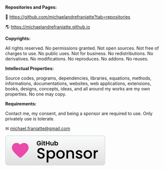 ﻿  
**Repositories and Pages:**  
  
📜 https://github.com/michaelandrefraniatte?tab=repositories  
  
🌎 https://michaelandrefraniatte.github.io  
  
**Copyrights:**  
  
All rights reserved. No permissions granted. Not open sources. Not free of charges to use. No public uses. Not for business. No redistributions. No derivatives. No modifications. No reproduces. No addons. No reuses.  
  
**Intellectual Properties:**  
  
Source codes, programs, dependencies, libraries, equations, methods, informations, documentations, websites, web applications, extensions, books, designs, concepts, ideas, and all around my works are my own properties. No one may copy.  
  
**Requirements:**  
  
Contact me, my consent, and being a sponsor are required to use. Only privately use is tolerate.  
  
✉ michael.franiatte@gmail.com  
  
[![Sponsor michaelandrefraniatte](github_sponsor.svg)](https://github.com/sponsors/michaelandrefraniatte)  
  